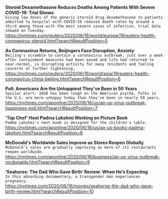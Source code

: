 **Steroid Dexamethasone Reduces Deaths Among Patients With Severe COVID-19: Trial Shows**\
`Giving low doses of the generic steroid drug dexamethasone to patients admitted to hospital with COVID-19 reduced death rates by around a third among those with the most severe cases of infection, trial data showed on Tuesday.`\
https://nytimes.com/reuters/2020/06/16/world/europe/16reuters-health-coronavirus-steroid.html?searchResultPosition=5

**As Coronavirus Returns, Beijingers Face Disruption, Anxiety**\
`Beijing's scramble to contain a coronavirus outbreak, just over a week after containment measures had been eased and life had returned to near-normal, is disrupting activity for many residents and fueling concerns of further tightening.`\
https://nytimes.com/reuters/2020/06/16/world/asia/16reuters-health-coronavirus-china-beijing.html?searchResultPosition=6

**Poll: Americans Are the Unhappiest They've Been in 50 Years**\
`Spoiler alert: 2020 has been rough on the American psyche. Folks in the U.S. are more unhappy today than they've been in nearly 50 years.`\
https://nytimes.com/aponline/2020/06/16/us/ap-us-virus-outbreak-happiness-poll.html?searchResultPosition=7

**'Top Chef' Host Padma Lakshmi Working on Picture Book**\
`Padma Lakshmi's next book is designed for the children's table. `\
https://nytimes.com/aponline/2020/06/16/us/ap-us-books-padma-lakshmi.html?searchResultPosition=8

**McDonald's Worldwide Sales Improve as Stores Reopen Globally**\
`McDonald’s sales are gradually improving as more of its restaurants reopen worldwide.`\
https://nytimes.com/aponline/2020/06/16/business/ap-us-virus-outbreak-mcdonalds.html?searchResultPosition=9

**‘Seahorse: The Dad Who Gave Birth’ Review: When He’s Expecting**\
`In this absorbing documentary, a transgender man experiences pregnancy.`\
https://nytimes.com/2020/06/16/movies/seahorse-the-dad-who-gave-birth-review.html?searchResultPosition=10

